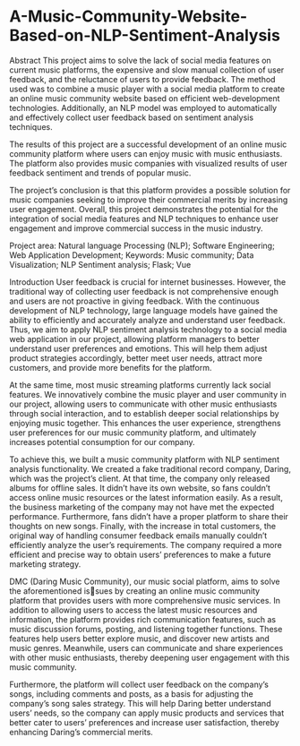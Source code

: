 # A-Music-Community-Website-Based-on-NLP-Sentiment-Analysis

Abstract
This project aims to solve the lack of social media features on current music platforms, the
expensive and slow manual collection of user feedback, and the reluctance of users to provide
feedback. The method used was to combine a music player with a social media platform to create
an online music community website based on efficient web-development technologies. Additionally,
an NLP model was employed to automatically and effectively collect user feedback based on
sentiment analysis techniques.

The results of this project are a successful development of an online music community platform
where users can enjoy music with music enthusiasts. The platform also provides music companies
with visualized results of user feedback sentiment and trends of popular music.

The project’s conclusion is that this platform provides a possible solution for music companies
seeking to improve their commercial merits by increasing user engagement. Overall, this project
demonstrates the potential for the integration of social media features and NLP techniques to
enhance user engagement and improve commercial success in the music industry.

Project area: Natural language Processing (NLP); Software Engineering; Web Application Development;
Keywords: Music community; Data Visualization; NLP Sentiment analysis; Flask; Vue

Introduction
User feedback is crucial for internet businesses. However, the traditional way of collecting user
feedback is not comprehensive enough and users are not proactive in giving feedback. With the
continuous development of NLP technology, large language models have gained the ability to
efficiently and accurately analyze and understand user feedback. Thus, we aim to apply NLP
sentiment analysis technology to a social media web application in our project, allowing platform
managers to better understand user preferences and emotions. This will help them adjust product
strategies accordingly, better meet user needs, attract more customers, and provide more benefits
for the platform.

At the same time, most music streaming platforms currently lack social features. We innovatively
combine the music player and user community in our project, allowing users to communicate with
other music enthusiasts through social interaction, and to establish deeper social relationships by
enjoying music together. This enhances the user experience, strengthens user preferences for our
music community platform, and ultimately increases potential consumption for our company.

To achieve this, we built a music community platform with NLP sentiment analysis functionality.
We created a fake traditional record company, Daring, which was the project’s client. At that
time, the company only released albums for offline sales. It didn’t have its own website, so fans
couldn’t access online music resources or the latest information easily. As a result, the business
marketing of the company may not have met the expected performance. Furthermore, fans didn’t
have a proper platform to share their thoughts on new songs. Finally, with the increase in total
customers, the original way of handling consumer feedback emails manually couldn’t efficiently
analyze the user’s requirements. The company required a more efficient and precise way to obtain
users’ preferences to make a future marketing strategy.

DMC (Daring Music Community), our music social platform, aims to solve the aforementioned issues by creating an online music community platform that provides users with more comprehensive
music services. In addition to allowing users to access the latest music resources and information,
the platform provides rich communication features, such as music discussion forums, posting, and
listening together functions. These features help users better explore music, and discover new
artists and music genres. Meanwhile, users can communicate and share experiences with other
music enthusiasts, thereby deepening user engagement with this music community.

Furthermore, the platform will collect user feedback on the company’s songs, including comments
and posts, as a basis for adjusting the company’s song sales strategy. This will help Daring better
understand users’ needs, so the company can apply music products and services that better cater
to users’ preferences and increase user satisfaction, thereby enhancing Daring’s commercial merits.
